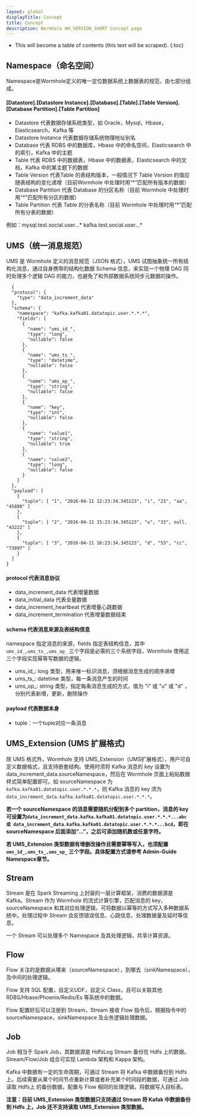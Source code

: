 ```yaml
---
layout: global
displayTitle: Concept
title: Concept
description: Wormhole WH_VERSION_SHORT Concept page
---
```


* This will become a table of contents (this text will be scraped).
{:toc}
## Namespace（命名空间）

Namespace是Wormhole定义的唯一定位数据系统上数据表的规范，由七部分组成。

#### [Datastore].[Datastore Instance].[Database].[Table].[Table Version].[Database Partition].[Table Partition]

- Datastore 代表数据存储系统类型，如 Oracle，Mysql，Hbase，Elasticsearch，Kafka 等
- Datastore Instance 代表数据存储系统物理地址别名
- Database 代表 RDBS 中的数据库，Hbase 中的命名空间，Elasticsearch 中的索引，Kafka 中的主题
- Table 代表 RDBS 中的数据表，Hbase 中的数据表，Elasticsearch 中的文档，Kafka 中的某主题下的数据
- Table Version 代表Table 的表结构版本，一般情况下 Table Version 的值应随表结构的变化递增（目前Wormhole 中处理时用“*”匹配所有版本的数据）
- Database Partition 代表 Database 的分区名称（目前 Wormhole 中处理时用“*”匹配所有分区的数据）
- Table Partition 代表 Table 的分表名称（目前 Wormhole 中处理时用“*”匹配所有分表的数据）

例如：mysql.test.social.user.*.*.*    kafka.test.social.user.*.*.*

## UMS（统一消息规范）

UMS 是 Wormhole 定义的消息规范（JSON 格式），UMS 试图抽象统一所有结构化消息，通过自身携带的结构化数据 Schema 信息，来实现一个物理 DAG 同时处理多个逻辑 DAG 的能力，也避免了和外部数据系统同步元数据的操作。

```
  {
  "protocol": {
    "type": "data_increment_data"          
  },
  "schema": {
    "namespace": "kafka.kafka01.datatopic.user.*.*.*",
    "fields": [
      {
        "name": "ums_id_",
        "type": "long",
        "nullable": false
      },
      {
        "name": "ums_ts_",
        "type": "datetime",
        "nullable": false
      },
      {
        "name": "ums_op_",
        "type": "string",
        "nullable": false
      },
      {
        "name": "key",
        "type": "int",
        "nullable": false
      },
      {
        "name": "value1",
        "type": "string",
        "nullable": true
      },
      {
        "name": "value2",
        "type": "long",
        "nullable": false
      }
    ]
  },
  "payload": [
    {
      "tuple": [ "1", "2016-04-11 12:23:34.345123", "i", "23", "aa", "45888" ]
    },
    {
      "tuple": [ "2", "2016-04-11 15:23:34.345123", "u", "33", null, "43222" ]
    },
    {
      "tuple": [ "3", "2016-04-11 16:23:34.345123", "d", "53", "cc", "73897" ]
    }
  ]
}
```

#### protocol 代表消息协议

- data_increment_data 代表增量数据
- data_initial_data 代表全量数据
- data_increment_heartbeat 代表增量心跳数据
- data_increment_termination 代表增量数据结束

#### schema 代表消息来源及表结构信息

namespace 指定消息的来源，fields 指定表结构信息，其中 `ums_id_,ums_ts_,ums_op_` 三个字段是必需的三个系统字段，Wormhole 使用这三个字段实现幂等写数据的逻辑。

- ums_id_: long 类型，用来唯一标识消息，须根据消息生成的顺序递增
- ums_ts_: datetime 类型，每一条消息产生的时间
- ums_op_: string 类型，指定每条消息生成的方式，值为 "i" 或 "u" 或 "d" ，分别代表新增，更新，删除操作

#### payload 代表数据本身

- tuple：一个tuple对应一条消息

## UMS_Extension (UMS 扩展格式) 

除 UMS 格式外，Wormhole 支持 UMS_Extension（UMS扩展格式），用户可自定义数据格式，且支持嵌套结构。使用时须将 Kafka 消息的 key 设置为 data_increment_data.sourceNamespace，然后在 Wormhole 页面上粘贴数据样式简单配置即可。如 sourceNamespace 为 `kafka.kafka01.datatopic.user.*.*.*`，则 Kafka 消息的 key 须为 `data_increment_data.kafka.kafka01.datatopic.user.*.*.*`。

**若一个 sourceNamespace 的消息需要随机分配到多个 partition，消息的 key 可设置为`data_increment_data.kafka.kafka01.datatopic.user.*.*.*...abc 或 data_increment_data.kafka.kafka01.datatopic.user.*.*.*...bcd`，即在 sourceNamespace 后面添加“…”，之后可添加随机数或任意字符。**

**若 UMS_Extension 类型数据有增删改操作且需要幂等写入，也须配置 `ums_id_,ums_ts_,ums_op_` 三个字段。具体配置方式请参考 Admin-Guide Namespace章节。**

## Stream

Stream 是在 Spark Streaming 上封装的一层计算框架，消费的数据源是 Kafka。Stream 作为 Wormhole 的流式计算引擎，匹配消息的 key，sourceNamespace 和其对应处理逻辑，可将数据以幂等的方式写入多种数据系统中。处理过程中 Stream 会反馈错误信息、心跳信息、处理数据量及延时等信息。

一个 Stream 可以处理多个 Namespace 及其处理逻辑，共享计算资源。

## Flow

Flow 关注的是数据从哪来（sourceNamespace），到哪去（sinkNamespace），及中间的处理逻辑。

Flow 支持 SQL 配置，自定义UDF，自定义 Class，且可以关联其他 RDBS/Hbase/Phoenix/Redis/Es 等系统中的数据。

Flow 配置好后可以注册到 Stream，Stream 接收 Flow 指令后，根据指令中的 sourceNamespace，sinkNamespace 及业务逻辑处理数据。

## Job 

Job 相当于 Spark Job，其数据源是 HdfsLog Stream 备份在 Hdfs 上的数据。Stream/Flow/Job 组合可实现 Lambda 架构和 Kappa 架构。

Kafka 中数据有一定的生命周期，可通过 Stream 将 Kafka 中数据备份到 Hdfs 上。后续需要从某个时间节点重新计算或者补充某个时间段的数据，可通过 Job 读取 Hdfs上 的备份数据，配置与 Flow 相同的处理逻辑，将数据写入目标表。

**注意：目前 UMS_Extension 类型数据只支持通过 Stream 将 Kafak 中数据备份到 Hdfs 上，Job 还不支持读取 UMS_Extension 类型数据。**